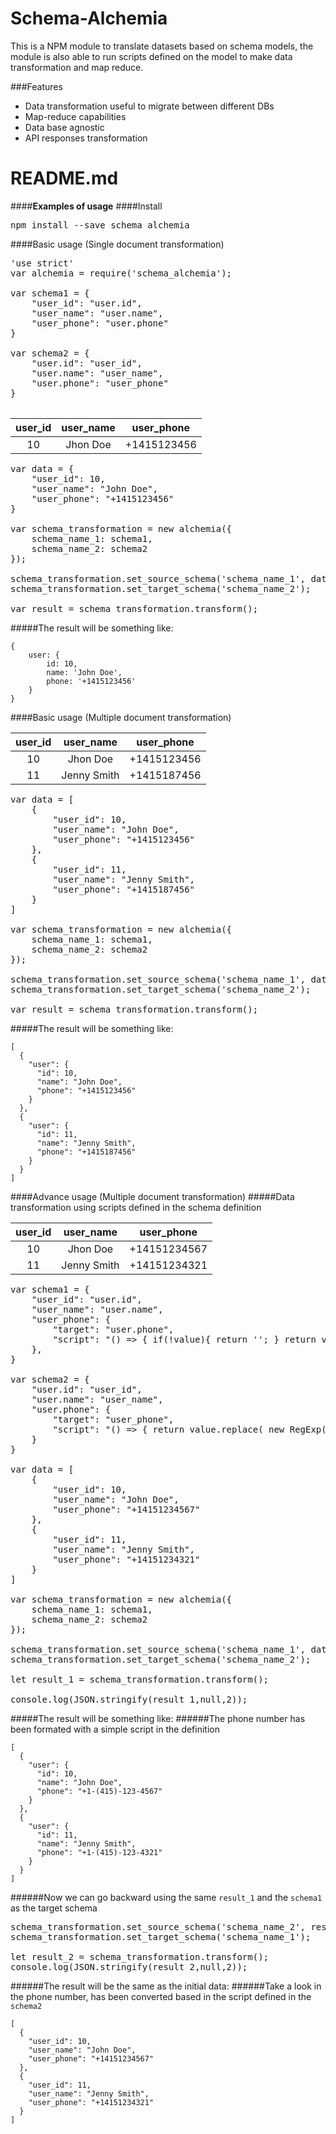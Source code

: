 # Schema-Alchemia
This is a NPM module to translate datasets based on schema models, the module is also able to run scripts defined on the model to make data transformation and map reduce.

###Features

- Data transformation useful to migrate between different DBs
- Map-reduce capabilities
- Data base agnostic
- API responses transformation

# README.md

####**Examples of usage**
####Install
<pre>npm install --save schema_alchemia</pre>

####Basic usage (Single document transformation)
<pre>
'use strict'
var alchemia = require('schema_alchemia');

var schema1 = {
    "user_id": "user.id",
    "user_name": "user.name",
    "user_phone": "user.phone"
}

var schema2 = {
    "user.id": "user_id",
    "user.name": "user_name",
    "user.phone": "user_phone"
}

</pre>

|user_id | user_name | user_phone
|:--------:|:-----------:|:-----------:|
| 10 | Jhon Doe | +1415123456 |

<pre>
var data = {
    "user_id": 10,
    "user_name": "John Doe",
    "user_phone": "+1415123456"
}

var schema_transformation = new alchemia({
    schema_name_1: schema1, 
    schema_name_2: schema2
});

schema_transformation.set_source_schema('schema_name_1', data);
schema_transformation.set_target_schema('schema_name_2');

var result = schema_transformation.transform();
</pre>

#####The result will be something like:

```
{
	user: { 
		id: 10, 
		name: 'John Doe', 
		phone: '+1415123456' 
	}
}
```

####Basic usage (Multiple document transformation)

|user_id | user_name | user_phone
|:--------:|:-----------:|:-----------:|
| 10 | Jhon Doe | +1415123456 |
| 11 | Jenny Smith | +1415187456 |

<pre>
var data = [
    {
        "user_id": 10,
        "user_name": "John Doe",
        "user_phone": "+1415123456"
    },
    {
        "user_id": 11,
        "user_name": "Jenny Smith",
        "user_phone": "+1415187456"
    }
]

var schema_transformation = new alchemia({
    schema_name_1: schema1, 
    schema_name_2: schema2
});

schema_transformation.set_source_schema('schema_name_1', data);
schema_transformation.set_target_schema('schema_name_2');

var result = schema_transformation.transform();
</pre>

#####The result will be something like:

```
[
  {
    "user": {
      "id": 10,
      "name": "John Doe",
      "phone": "+1415123456"
    }
  },
  {
    "user": {
      "id": 11,
      "name": "Jenny Smith",
      "phone": "+1415187456"
    }
  }
]
```

####Advance usage (Multiple document transformation)
#####Data transformation using scripts defined in the schema definition

|user_id | user_name | user_phone
|:--------:|:-----------:|:-----------:|
| 10 | Jhon Doe | +14151234567 |
| 11 | Jenny Smith | +14151234321 |

<pre>
var schema1 = {
    "user_id": "user.id",
    "user_name": "user.name",
    "user_phone": {
        "target": "user.phone",
        "script": "() => { if(!value){ return ''; } return value.substring(0,2) + '-(' + value.substring(2,5) + ')-' + value.substring(5, 8) + '-' + value.substring(8,12); }"
    },
}

var schema2 = {
    "user.id": "user_id",
    "user.name": "user_name",
    "user.phone": {
        "target": "user_phone",
        "script": "() => { return value.replace( new RegExp('[^+0-9,]+','g'), '');}"
    }
}

var data = [
    {
        "user_id": 10,
        "user_name": "John Doe",
        "user_phone": "+14151234567"
    },
    {
        "user_id": 11,
        "user_name": "Jenny Smith",
        "user_phone": "+14151234321"
    }
]

var schema_transformation = new alchemia({
    schema_name_1: schema1, 
    schema_name_2: schema2
});

schema_transformation.set_source_schema('schema_name_1', data);
schema_transformation.set_target_schema('schema_name_2');

let result_1 = schema_transformation.transform();

console.log(JSON.stringify(result_1,null,2));
</pre>

#####The result will be something like:
######The phone number has been formated with a simple script in the definition

```
[
  {
    "user": {
      "id": 10,
      "name": "John Doe",
      "phone": "+1-(415)-123-4567"
    }
  },
  {
    "user": {
      "id": 11,
      "name": "Jenny Smith",
      "phone": "+1-(415)-123-4321"
    }
  }
]
```

######Now we can go backward using the same `result_1` and the `schema1` as the target schema

<pre>
schema_transformation.set_source_schema('schema_name_2', result_1);
schema_transformation.set_target_schema('schema_name_1');

let result_2 = schema_transformation.transform();
console.log(JSON.stringify(result_2,null,2));
</pre>

######The result will be the same as the initial data:
######Take a look in the phone number, has been converted based in the script defined in the `schema2`
```
[
  {
    "user_id": 10,
    "user_name": "John Doe",
    "user_phone": "+14151234567"
  },
  {
    "user_id": 11,
    "user_name": "Jenny Smith",
    "user_phone": "+14151234321"
  }
]
```
